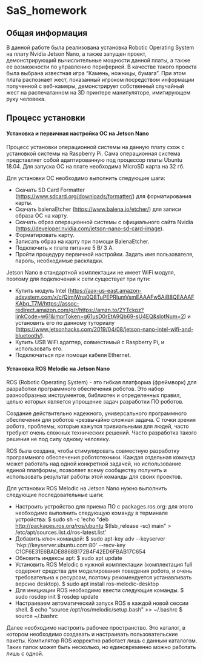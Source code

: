# SaS_homework
## Общая информация
В данной работе была реализована установка Robotic Operating System на плату Nvidia Jetson Nano, а также запущен проект, демонстрирующий вычислительные мощности данной платы, а также ее возможности по управлению периферией. В качестве такого проекта была выбрана известная игра “Камень, ножницы, бумага”. При этом плата распознает жест, показанный игроком посредством информации полученной с веб-камеры, демонстрирует собственный случайный жест на распечатанном на 3D принтере манипуляторе, имитирующем руку человека.
## Процесс установки
#### Установка и первичная настройка ОС на  Jetson Nano
Процесс установки операционной системы на данную плату схож с установкой системы на Raspberry Pi. Сама операционная система представляет собой адаптированную под процессор платы Ubuntu 18.04. Для запуска ОС на плате необходима MicroSD карта на 32 гб.

Для установки ОС необходимо выполнить следующие шаги:
- Скачать SD Card Formatter (https://www.sdcard.org/downloads/formatter/) для форматирования карты.
- Скачать balenaEtcher (https://www.balena.io/etcher/) для записи образа ОС на карту.
- Скачать образ операционной системы с официального сайта Nvidia (https://developer.nvidia.com/jetson-nano-sd-card-image).
- Форматировать карту.
- Записать образ на карту при помощи BalenaEtcher.
- Подключить к плате питание 5 В/ 3 А.
- Пройти процедуру первичной настройки. Задать имя пользователя, пароль, необходимые раскладки.

Jetson Nano в стандартной комплектации не имеет WiFi модуля, поэтому для подключения к сети существует три пути:
- Купить модуль Intel (https://aax-us-east.amazon-adsystem.com/x/c/QimjWna0Q8TuPEPRIumVsmEAAAFw5AiB8QEAAAFKAbq_T7M/https://assoc-redirect.amazon.com/g/r/https://amzn.to/2YTckpz?linkCode=w61&imprToken=g61usD0rEtA9Qb69-sU4EQ&slotNum=2)  и установить его по данному туториалу (https://www.jetsonhacks.com/2019/04/08/jetson-nano-intel-wifi-and-bluetooth/).
- Купить USB WiFi адаптер, совместимый с Raspberry Pi, и использовать его.
- Подключаться при помощи кабеля Ethernet.
#### Установка ROS Melodic на Jetson Nano
ROS (Robotic Operating System) - это гибкая платформа (фреймворк) для разработки программного обеспечения роботов. Это набор разнообразных инструментов, библиотек и определенных правил, целью которых является упрощение задач разработки ПО роботов.

Создание действительно надежного, универсального программного обеспечения для роботов чрезвычайно сложная задача. С точки зрения робота, проблемы, которые кажутся тривиальными для людей, часто требуют очень сложных технических решений. Часто разработка такого решения не под силу одному человеку.

ROS была создана, чтобы стимулировать совместную разработку программного обеспечения робототехники. Каждая отдельная команда может работать над одной конкретной задачей, но использование единой платформы, позволяет всему сообществу получить и использовать результат работы этой команды для своих проектов.

Для установки ROS Melodic на Jetson Nano нужно выполнить следующие последовательные шаги:
- Настроить устройство для приема ПО с packages.ros.org: для этого необходимо выполнить следующую команду в терминале устройства:
$ sudo sh -c 'echo "deb http://packages.ros.org/ros/ubuntu $(lsb_release -sc) main" > /etc/apt/sources.list.d/ros-latest.list'
- Добавить ключ командой:
$ sudo apt-key adv --keyserver 'hkp://keyserver.ubuntu.com:80' --recv-key C1CF6E31E6BADE8868B172B4F42ED6FBAB17C654
- Обновить индексы apt:
$ sudo apt update
- Установить ROS Melodic в нужной комплектации (комплектация  full содержит средства для моделирования поведения робота, и очень требовательна к ресурсам, поэтому рекомендуется устанавливать версию desktop).
$ sudo apt install ros-melodic-desktop
- Для инициации ROS необходимо ввести следующие команды.
$ sudo rosdep init 
$ rosdep update
- Настраиваем автоматический запуск ROS в каждой новой сессии shell.
$ echo "source /opt/ros/melodic/setup.bash" >> ~/.bashrc 
$ source ~/.bashrc

Далее необходимо настроить рабочее пространство. Это каталог, в котором необходимо создавать и настраивать пользовательские пакеты. Компилятор ROS корректно работает лишь с данным каталогом. Таких папок может быть несколько, но единовременно можно работать лишь с одной.

